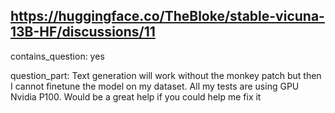 ## https://huggingface.co/TheBloke/stable-vicuna-13B-HF/discussions/11

contains_question: yes

question_part: Text generation will work without the monkey patch but then I cannot finetune the model on my dataset. 
All my tests are using GPU Nvidia P100. 
Would be a great help if you could help me fix it